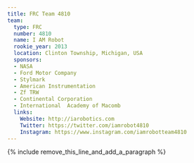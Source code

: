 ```yaml
---
title: FRC Team 4810
team:
  type: FRC
  number: 4810
  name: I AM Robot
  rookie_year: 2013
  location: Clinton Township, Michigan, USA
  sponsors:
  - NASA
  - Ford Motor Company
  - Stylmark
  - American Instrumentation
  - Zf TRW
  - Continental Corporation
  - International  Academy of Macomb
  links:
    Website: http://iarobotics.com
    Twitter: https://twitter.com/iamrobot4810
    Instagram: https://www.instagram.com/iamrobotteam4810
---
```


{% include remove_this_line_and_add_a_paragraph %}